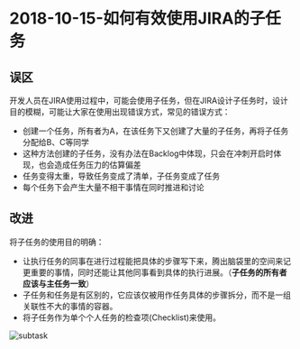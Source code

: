 # 2018-10-15-如何有效使用JIRA的子任务

## 误区


开发人员在JIRA使用过程中，可能会使用子任务，但在JIRA设计子任务时，设计目的模糊，可能让大家在使用出现错误方式，常见的错误方式：

- 创建一个任务，所有者为A，在该任务下又创建了大量的子任务，再将子任务分配给B、C等同学
- 这种方法创建的子任务，没有办法在Backlog中体现，只会在冲刺开启时体现，也会造成任务压力的估算偏差
- 任务变得太重，导致任务变成了清单，子任务变成了任务
- 每个任务下会产生大量不相干事情在同时推进和讨论

## 改进


将子任务的使用目的明确：

- 让执行任务的同事在进行过程能把具体的步骤写下来，腾出脑袋里的空间来记更重要的事情，同时还能让其他同事看到具体的执行进展。（**子任务的所有者应该与主任务一致**）
- 子任务和任务是有区别的，它应该仅被用作任务具体的步骤拆分，而不是一组关联性不大的事情的容器。
- 将子任务作为单个个人任务的检查项(Checklist)来使用。

![subtask](https://sggggy.github.io/images/subtask.gif)